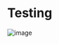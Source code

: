 # Testing

![image](https://a820-213-57-222-83.eu.ngrok.io/assets/images/colors/red-color-solid-background-1920x1080.png)